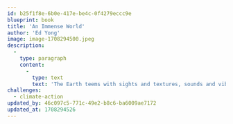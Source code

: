 ```yaml
---
id: b25f1f8e-6b0e-417e-be4c-0f4279eccc9e
blueprint: book
title: 'An Immense World'
author: 'Ed Yong'
image: image-1708294500.jpeg
description:
  -
    type: paragraph
    content:
      -
        type: text
        text: 'The Earth teems with sights and textures, sounds and vibrations, smells and tastes, electric and magnetic fields. But every animal is enclosed within its own unique sensory bubble, perceiving but a tiny sliver of an immense world. This book welcomes us into a previously unfathomable dimension--the world as it is truly perceived by other animals.'
challenges:
  - climate-action
updated_by: 46c097c5-771c-49e2-b8c6-ba6009ae7172
updated_at: 1708294526
---
```

